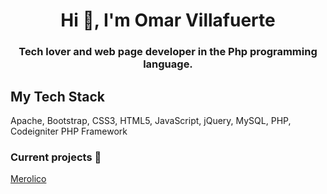 <h1 align="center">Hi 👋, I'm Omar Villafuerte</h1>
<h3 align="center">Tech lover and web page developer in the Php programming language.</h3>

## My Tech Stack

Apache, Bootstrap, CSS3, HTML5, JavaScript, jQuery, MySQL, PHP, Codeigniter PHP Framework

### Current projects 🚀
[Merolico](https://merolico.app)
